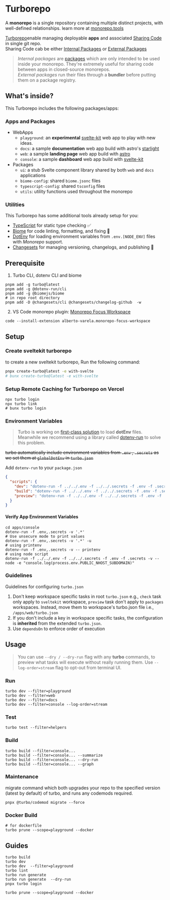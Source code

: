 # Turborepo

A **monorepo** is a single repository containing multiple distinct projects, with well-defined relationships. learn more at [monorepo.tools](https://monorepo.tools/)

[Turborepo](https://turbo.build/repo/docs/handbook)enable managing deployable **apps** and associated [Sharing Code](https://turbo.build/repo/docs/handbook/sharing-code) in single git repo.  
Sharing Code cab be either [Internal Packages](https://turbo.build/repo/docs/handbook/sharing-code/internal-packages) or [External Packages](https://turbo.build/repo/docs/handbook/publishing-packages)

> _Internal packages_ are [packages](https://turbo.build/repo/docs/handbook/sharing-code) which are only intended to be used inside your monorepo. They're extremely useful for sharing code between apps in closed-source monorepos.  
> _External packages_ run their files through a **bundler** before putting them on a package registry.

## What's inside?

This Turborepo includes the following packages/apps:

### Apps and Packages

- WebApps
  - `playground`: an **experimental** [svelte-kit](https://kit.svelte.dev/) web app to play with new ideas.
  - `docs`: a sample **documentation** web app build with astro's [starlight](https://starlight.astro.build/)
  - `web`: a sample **landing page** web app build with [astro](https://astro.build/)
  - `console`: a sample **dashboard** web app build with [svelte-kit](https://kit.svelte.dev/)
- Packages
  - `ui`: a stub Svelte component library shared by both `web` and `docs` applications
  - `biome-config`: shared `biome.jsonc` files
  - `typescript-config`: shared `tsconfig` files
  - `utils`: utility functions used throughout the monorepo

### Utilities

This Turborepo has some additional tools already setup for you:

- [TypeScript](https://www.typescriptlang.org/) for static type checking ✅
- [Biome](https://biomejs.dev/) for code linting, formatting, and fixing 🌿
- [DotEnv](https://dotenv.run/) for loading environment variables from `.env.[NODE_ENV]` files with _Monorepo_ support.
- [Changesets](https://github.com/changesets/changesets) for managing versioning, changelogs, and publishing 📝

## Prerequisite

1. Turbo CLI, dotenv CLI and biome

```shell
pnpm add -g turbo@latest
pnpm add -g @dotenv-run/cli
pnpm add -g @biomejs/biome
# in repo root directory
pnpm add -D @changesets/cli @changesets/changelog-github  -w
```

2. VS Code monorepo plugin: [Monorepo Focus Workspace](https://marketplace.visualstudio.com/items?itemName=alberto-varela.monorepo-focus-workspace)

```shell
code --install-extension alberto-varela.monorepo-focus-workspace
```

## Setup

### Create sveltekit turborepo

to create a new sveltekit turborepo, Run the following command:

```sh
pnpx create-turbo@latest -e with-svelte
# bunx create-turbo@latest -e with-svelte
```

### Setup Remote Caching for Turborepo on Vercel

```shell
npx turbo login
npx turbo link
# bunx turbo login
```

### Environment Variables

> Turbo is working on [first-class solution](https://turbo.build/repo/docs/handbook/dev#using-environment-variables) to load **dotEnv** files.  
> Meanwhile we recommend using a library called [dotenv-run](https://dotenv.run/) to solve this problem.

~~turbo automatically include environment variables from `.env` , `.secrets` as we set them at `globalDotEnv` in `turbo.json`~~

Add `dotenv-run` to your `package.json`

```json filename="package.json" highlight=3
{
  "scripts": {
    "dev": "dotenv-run -f ../../.env -f ../../.secrets -f .env -f .secrets -v -- vite dev",
    "build": "dotenv-run -f ../../.env -f ../../.secrets -f .env -f .secrets -v -- vite build",
    "preview": "dotenv-run -f ../../.env -f ../../.secrets -f .env -f .secrets -v -- vite preview"
  }
}
```

#### Verify App Environment Variables

```shell
cd apps/console
dotenv-run -f .env,.secrets -v '.*'
# Use unsecure mode to print values
dotenv-run -f .env,.secrets -v '.*' -u
# using printenv
dotenv-run -f .env,.secrets -v -- printenv
# using node script
dotenv-run -f ../../.env -f ../../.secrets -f .env -f .secrets -v -- node -e "console.log(process.env.PUBLIC_NHOST_SUBDOMAIN)"
```

### Guidelines

Guidelines for configuring `turbo.json`

1. Don't keep workspace specific tasks in root `turbo.json` e.g., `check` task only apply to `sveltekit` workspace, `preview` task don't apply to `packages` workspaces. Instead, move them to workspace's turbo.json file i.e., `/apps/web/turbo.json`
2. If you don't include a key in workspace specific tasks, the configuration is **inherited** from the extended `turbo.json`.
3. Use `dependsOn` to enforce order of execution

## Usage

> You can use `--dry / --dry-run` flag with any **turbo** commands, to preview what tasks will execute without really running them.
> Use `--log-order=stream` flag to opt-out from terminal UI.

### Run

```shell
turbo dev --filter=playground
turbo dev --filter=web
turbo dev --filter=docs
turbo dev --filter=console --log-order=stream
```

### Test

```shell
turbo test --filter=helpers
```

### Build

```shell
turbo build --filter=console...
turbo build --filter=console... --summarize
turbo build --filter=console... --dry-run
turbo build --filter=console... --graph
```

### Maintenance

migrate command which both upgrades your repo to the specified version (latest by default) of turbo, and runs any codemods required.

```shell
pnpx @turbo/codemod migrate --force
```

### Docker Build

```shell
# for dockerfile
turbo prune --scope=playground --docker
```

## Guides

```shell
turbo build
turbo dev
turbo dev  --filter=playground
turbo lint
turbo run generate
turbo run generate  --dry-run
pnpx turbo login

turbo prune --scope=playground --docker
```
